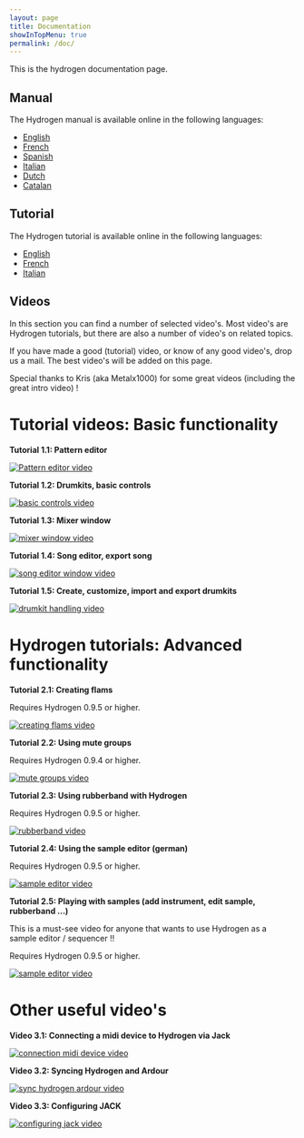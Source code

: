 ```yaml
---
layout: page
title: Documentation
showInTopMenu: true
permalink: /doc/
---
```


This is the hydrogen documentation page.

## Manual

The Hydrogen manual is available online in the following languages:
+  [English](../documentation/manual/manual_en.html)
+  [French](../documentation/manual/manual_fr.html)
+  [Spanish](../documentation/manual/manual_es.html)
+  [Italian](../documentation/manual/manual_it.html)
+  [Dutch](../documentation/manual/manual_nl.html)
+  [Catalan](../documentation/manual/manual_ca.html)

## Tutorial

The Hydrogen tutorial is available online in the following languages:
+  [English](../documentation/tutorial/tutorial_en.html)
+  [French](../documentation/tutorial/tutorial_fr.html)
+  [Italian](../documentation/tutorial/tutorial_it.html)

## Videos

In this section you can find a number of selected video's.  Most video's are Hydrogen tutorials, but there are also a number of video's on related topics.

If you have made a good (tutorial) video, or know of any good video's, drop us a mail.  The best video's will be added on this page.

Special thanks to Kris (aka Metalx1000) for some great videos (including the great intro video) !


# Tutorial videos: Basic functionality 

**Tutorial 1.1: Pattern editor**

[![Pattern editor video](http://img.youtube.com/vi/icCNosEm-dQ/0.jpg)](http://www.youtube.com/watch?v=icCNosEm-dQ "Pattern editor tutorial")

**Tutorial 1.2: Drumkits, basic controls**

[![basic controls video](http://img.youtube.com/vi/eiewQbtEvWM/0.jpg)](http://www.youtube.com/watch?v=eiewQbtEvWM "basic control tutorial")

**Tutorial 1.3: Mixer window**

[![mixer window video](http://img.youtube.com/vi/Vz66wT8ouXQ/0.jpg)](http://www.youtube.com/watch?v=Vz66wT8ouXQ "mixer window tutorial")

**Tutorial 1.4: Song editor, export song**

[![song editor window video](http://img.youtube.com/vi/rreB7_5ryUE/0.jpg)](http://www.youtube.com/watch?v=rreB7_5ryUE "song editor window tutorial")

**Tutorial 1.5: Create, customize, import and export drumkits**

[![drumkit handling video](http://img.youtube.com/vi/fMAaLiPgKis/0.jpg)](http://www.youtube.com/watch?v=fMAaLiPgKis "drumkit handling tutorial")

# Hydrogen tutorials: Advanced functionality

**Tutorial 2.1: Creating flams**

Requires Hydrogen 0.9.5 or higher.

[![creating flams video](http://img.youtube.com/vi/QbAJMK3ZX-0/0.jpg)](http://www.youtube.com/watch?v=QbAJMK3ZX-0 "creating flams")

**Tutorial 2.2: Using mute groups**

Requires Hydrogen 0.9.4 or higher.

[![mute groups video](http://img.youtube.com/vi/D5Mrh9x_mGY/0.jpg)](http://www.youtube.com/watch?v=D5Mrh9x_mGY "mute groups")

**Tutorial 2.3: Using rubberband with Hydrogen**

Requires Hydrogen 0.9.5 or higher.

[![rubberband video](http://img.youtube.com/vi/8h0ecGRHHSo/0.jpg)](http://www.youtube.com/watch?v=8h0ecGRHHSo "rubberband")

**Tutorial 2.4: Using the sample editor (german)**

Requires Hydrogen 0.9.5 or higher.

[![sample editor video](http://img.youtube.com/vi/Tq7QUHo-hVE/0.jpg)](http://www.youtube.com/watch?v=Tq7QUHo-hVE "sample editor")

**Tutorial 2.5: Playing with samples (add instrument, edit sample, rubberband ...)**

This is a must-see video for anyone that wants to use Hydrogen as a sample editor / sequencer !!

Requires Hydrogen 0.9.5 or higher.

[![sample editor video](../images/screenshots/sample_editor_video.png)](http://popez.org/~wolke/hydrogen/video/h2-video.ogv "sample editor")

# Other useful video's

**Video 3.1: Connecting a midi device to Hydrogen via Jack**

[![connection midi device video](http://img.youtube.com/vi/gm8rm2oIGAQ/0.jpg)](https://www.youtube.com/watch?v=gm8rm2oIGAQ "connecting midi device")

**Video 3.2: Syncing Hydrogen and Ardour**

[![sync hydrogen ardour video](http://img.youtube.com/vi/hLecnV0HGNU/0.jpg)](https://www.youtube.com/watch?v=hLecnV0HGNU "sync hydrogen ardour")

**Video 3.3: Configuring JACK**

[![configuring jack video](http://img.youtube.com/vi/fMz6fDGBnA4/0.jpg)](https://www.youtube.com/watch?v=fMz6fDGBnA4 "configuring jack")


